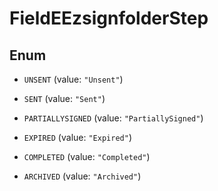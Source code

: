

# FieldEEzsignfolderStep

## Enum


* `UNSENT` (value: `"Unsent"`)

* `SENT` (value: `"Sent"`)

* `PARTIALLYSIGNED` (value: `"PartiallySigned"`)

* `EXPIRED` (value: `"Expired"`)

* `COMPLETED` (value: `"Completed"`)

* `ARCHIVED` (value: `"Archived"`)



